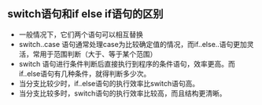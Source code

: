 ## switch语句和if else if语句的区别

* 一般情况下，它们两个语句可以相互替换
* switch..case 语句通常处理case为比较确定值的情况，而if..else..语句更加灵活，常用于范围判断（大于、等于某个范围）
* switch 语句进行条件判断后直接执行到程序的条件语句，效率更高。而if..else语句有几种条件，就得判断多少次。
* 当分支比较少时，if..else语句的执行效率比switch语句高。
* 当分支比较多时，switch语句的执行效率比较高，而且结构更清晰。
